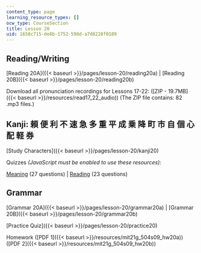 ```yaml
---
content_type: page
learning_resource_types: []
ocw_type: CourseSection
title: Lesson 20
uid: 1658c715-de8b-1752-598d-a7d8228f0109
---
```


Reading/Writing
---------------

[Reading 20A]({{< baseurl >}}/pages/lesson-20/reading20a) | [Reading 20B]({{< baseurl >}}/pages/lesson-20/reading20b)

Download all pronunciation recordings for Lessons 17-22: ([ZIP - 19.7MB]({{< baseurl >}}/resources/read17_22_audio)) (The ZIP file contains: 82 .mp3 files.)

Kanji: 頼 便 利 不 速 急 多 重 平 成 乗 降 町 市 自 個 心 配 軽 券
----------------------------------------------

[Study Characters]({{< baseurl >}}/pages/lesson-20/kanji20)

Quizzes _(JavaScript must be enabled to use these resources)_:

[Meaning](/ans7870/21f/21f.504/s09/lesson20/kanji20-mean/kq20meanq1.html) (27 questions) | [Reading](/ans7870/21f/21f.504/s09/lesson20/kanji20-read/kq20readq1.html) (23 questions)

Grammar
-------

[Grammar 20A]({{< baseurl >}}/pages/lesson-20/grammar20a) | [Grammar 20B]({{< baseurl >}}/pages/lesson-20/grammar20b)

[Practice Quiz]({{< baseurl >}}/pages/lesson-20/practice20)

Homework ([PDF 1]({{< baseurl >}}/resources/mit21g_504s09_hw20a)) ([PDF 2]({{< baseurl >}}/resources/mit21g_504s09_hw20b))